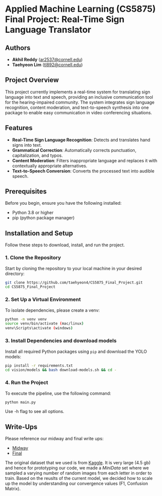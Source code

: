 # Applied Machine Learning (CS5875) Final Project: Real-Time Sign Language Translator

## Authors

- **Akhil Reddy** (ar2537@cornell.edu)
- **Taehyeon Lim** (tl892@cornell.edu)

## Project Overview

This project currently implements a real-time system for translating sign language into text and speech, providing an inclusive communication tool for the hearing-impaired community. The system integrates sign language recognition, content moderation, and text-to-speech synthesis into one package to enable easy communication in video conferencing situations.

## Features

- **Real-Time Sign Language Recognition**: Detects and translates hand signs into text.
- **Grammatical Correction**: Automatically corrects punctuation, capitalization, and typos.
- **Content Moderation**: Filters inappropriate language and replaces it with contextually appropriate alternatives.
- **Text-to-Speech Conversion**: Converts the processed text into audible speech.

## Prerequisites

Before you begin, ensure you have the following installed:

- Python 3.8 or higher
- pip (python package manager)

## Installation and Setup

Follow these steps to download, install, and run the project.

### 1. Clone the Repository

Start by cloning the repository to your local machine in your desired directory:

```bash
git clone https://github.com/taehyeon4/CS5875_Final_Project.git
cd CS5875_Final_Project
```

### 2. Set Up a Virtual Environment

To isolate dependencies, please create a venv:

```bash
python -m venv venv
source venv/bin/activate (mac/linux)
venv\Scripts\activate (windows)
```

### 3. Install Dependencies and download models

Install all required Python packages using `pip` and download the YOLO models:

```bash
pip install -r requirements.txt
cd vision/models && bash download-models.sh && cd -
```

### 4. Run the Project

To execute the pipeline, use the following command:

```bash
python main.py
```

Use -h flag to see all options.

<!-- ### 4 (cont). Run the Project w/ pre-existing video
To execute the pipeline with a video (mp4), use the following command:
```bash
python main.py --input <path_to_input>
``` -->

## Write-Ups

Please reference our midway and final write ups:

- [Midway](https://github.com/taehyeon4/CS5875_Final_Project/blob/main/writeups/Midway%20Write%20Up.pdf)
- [Final](https://docs.google.com/document/d/1dnPzyLG72VDvTBUiUiyWv12h3RLcgTJV-Uqc2XPTmUI/edit?usp=sharing)

The original dataset that we used is from [Kaggle](https://www.kaggle.com/datasets/debashishsau/aslamerican-sign-language-aplhabet-dataset/data). It is very large (4.5 gb) and hence for prototyping our code, we made a _MiniData_ set where we sampled a varying number of random images from each letter in order to train. Based on the reuslts of the current model, we decided how to scale up the model by understanding our convergence values (F1, Confusion Matrix).

<!-- Workflow:


Pytorch CNN: https://colab.research.google.com/github/pytorch/tutorials/blob/gh-pages/_downloads/4e865243430a47a00d551ca0579a6f6c/cifar10_tutorial.ipynb

1) Download the entire dataset onto google drive
2) make a subset of the larger dataset for use to get smaller dataset for us to do training / initial testing on
3) host all of our code and training / testing data on google colab and train a large model
4) we can start testing with some of our own images, by passing in some more of images that we take ourselves
5) work on taking the images and converting it into proper words and a proper sentence
6) convert it into a live video model



for halfway point (nov. 11th) -
1) motivation, method, premliminary experiments, future work - make a google document and write it up /  write up with everything we are planning to do
2) show training and loss for the smaller dataset and how it is going to scale up for when we train in google colab with GPU. talk about how GPU will help us get faster
3) do research on taking letters and spaces and converting that into words and sentences
4) what is left in our project
 - training the big dataset through google colab
 - functioning conversion from images to sentences
 - finally, we will do videos to sentences

Extra (if time permits):
 - if we have enough bandwith we can work on sentence correction, fixing typos, and proper grammar -->
